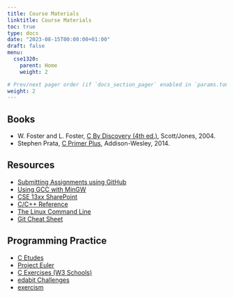 ```yaml
---
title: Course Materials
linktitle: Course Materials
toc: true
type: docs
date: "2023-08-15T00:00:00+01:00"
draft: false
menu:
  cse1320:
    parent: Home
    weight: 2

# Prev/next pager order (if `docs_section_pager` enabled in `params.toml`)
weight: 2
---
```


## Books

- W. Foster and L. Foster, [C By Discovery (4th ed.)](https://www.google.com/books/edition/C_by_Discovery/kgv1PQAACAAJ?hl=en), Scott/Jones, 2004.
- Stephen Prata, [C Primer Plus](https://www.google.com/books/edition/C_Primer_Plus/uzQ0AgAAQBAJ?hl=en&gbpv=0), Addison-Wesley, 2014.

## Resources

- [Submitting Assignments using GitHub](/notes/submitting_assignments_using_github/)
- [Using GCC with MinGW](https://code.visualstudio.com/docs/cpp/config-mingw)
- [CSE 13xx SharePoint](https://mavsuta.sharepoint.com/sites/cse13xx)
- [C/C++ Reference](https://en.cppreference.com/w/)
- [The Linux Command Line](http://linuxcommand.org/tlcl.php)
- [Git Cheat Sheet](https://education.github.com/git-cheat-sheet-education.pdf)

## Programming Practice

- [C Etudes](https://github.com/ajdillhoff/C-Etudes)
- [Project Euler](https://projecteuler.net/)
- [C Exercises (W3 Schools)](https://www.w3resource.com/c-programming-exercises/)
- [edabit Challenges](https://edabit.com/challenges)
- [exercism](https://exercism.io/)